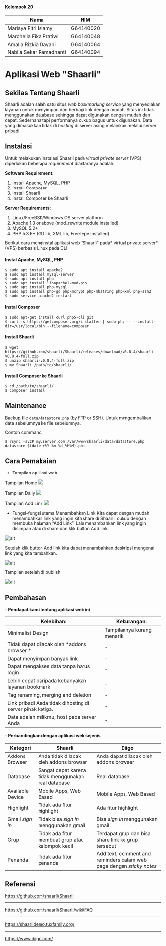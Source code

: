 #### Kelompok 20 

| Nama | NIM |
|--------|--------|
| Marisya Fitri Islamy  |   G64140020     |
| Marchelia Fika Pratiwi  |   G64140048     |
| Amalia Rizkia Dayani  |   G64140064    |
|Nabila Sekar Ramadhanti   |   G64140094     |

# Aplikasi Web "Shaarli"

## Sekilas Tentang Shaarli
Shaarli adalah salah satu situs *web bookmarking service* yang menyediakan layanan untuk menyimpan dan berbagi link dengan mudah. Situs ini tidak menggunakan database sehingga dapat digunakan dengan mudah dan cepat. Sederhana tapi performanya cukup bagus untuk digunakan. Data yang dimasukkan tidak di *hosting* di server asing melainkan melalui server pribadi.


## Instalasi
Untuk melakukan instalasi Shaarli pada *virtual private server* (VPS) diperlukan beberapa *requirement* diantaranya adalah:

**Software Requirement:**
1. Install Apache, MySQL, PHP
1.  Install Composer
1.  Install Shaarli
1. Install Composer ke Shaarli

**Server Requirements:**
1. Linux/FreeBSD/Windows OS server platform
1. Apache 1.3 or above (mod_rewrite module installed)
1. MySQL 5.2+
1. PHP 5.3.6+ (GD lib, XML lib, FreeType installed)

Berikut cara menginstal aplikasi web “Shaarli” pada* virtual private server* (VPS) berbasis Linux pada CLI:

#### Instal Apache, MySQL, PHP

```
$ sudo apt install apache2
$ sudo apt install mysql-server
$ sudo apt install php
$ sudo apt install libapache2-mod-php
$ sudo apt install php-mysql
$ sudo apt install php-gd php-mcrypt php-mbstring php-xml php-ssh2
$ sudo service apache2 restart
```

#### Instal Composer
```
$ sudo apt-get install curl php5-cli git
$ curl -s https://getcomposer.org/installer | sudo php -- --install-dir=/usr/local/bin --filename=composer
```


#### Install Shaarli

```
$ wget https://github.com/shaarli/Shaarli/releases/download/v0.8.4/shaarli-v0.8.4-full.zip
$ unzip shaarli-v0.8.4-full.zip
$ mv Shaarli /path/to/shaarli/
```

#### Install Composer ke Shaarli
```
$ cd /path/to/shaarli/
$ composer install
```




##  Maintenance

Backup file `data/datastore.php` (by FTP or SSH). Untuk mengembalikan data sebelumnya ke file sebelumnya.

Contoh command:
```
$ rsync -avzP my.server.com:/var/www/shaarli/data/datastore.php datastore-$(date +%Y-%m-%d_%H%M).php
```





## Cara Pemakaian

- Tampilan aplikasi web

Tampilan Home
![](http://tinypic.com/r/2lbe1wn/9)

Tampilan Daily
![](http://tinypic.com/r/2rh4lj7/9)

Tampilan Add Link
![](http://tinypic.com/r/i6w2hk/9)

- Fungsi-fungsi utama
Menambahkan Link
Kita dapat dengan mudah menambahkan link yang ingin kita share di Shaarli, cukup dengan membuka halaman “Add Link”.  Lalu menambahkan link yang ingin disimpan atau di share dan klik button Add link.

![alt](http://tinypic.com/r/w83top/9)

Setelah klik button Add link kita dapat menambahkan deskripsi mengenai link yang kita tambahkan.

![alt](http://tinypic.com/r/jq3o7q/9)

Tampilan setelah di publish

![alt](http://tinypic.com/r/n6oygp/9)


## Pembahasan

**- Pendapat kami tentang aplikasi web ini**
  
| Kelebihan:  | Kekurangan: |
|--------|--------|
|    Minimalist Design    |Tampilannya kurang menarik        |
|  Tidak dapat dilacak oleh *addons browser *  |  -  | 
|    Dapat menyimpan banyak link   |  -|
|     Dapat mengakses data tanpa harus login    |    -    |
|Lebih cepat daripada kebanyakan layanan bookmark|-|
|Tag renaming, merging and deletion|-|
|Link pribadi Anda tidak dihosting di server pihak ketiga.|-|
|Data adalah milikmu, host pada server Anda|-|


**- Perbandingkan dengan aplikasi web  sejenis**

| Kategori|Shaarli | Diigo |
|--------|--------|--------|
|Addons Browser|Anda tidak dilacak oleh addons browser|Anda dapat dilacak oleh addons browser|
|Database| Sangat cepat karena tidak menggunakan real database|Real database|
|Available Device|Mobile Apps, Web Based|Mobile Apps, Web Based|
|Highlight| Tidak ada fitur highlight | Ada fitur highlight|
|Gmail *sign in*| Tidak bisa *sign in* menggunakan gmail| Bisa *sign in* menggunakan gmail|
|Grup|Tidak ada fitur membuat grup atau kelompok kecil| Terdapat grup dan bisa share link ke grup tersebut
|Penanda|Tidak ada fitur penanda | Add text, comment and reminders dalam web page dengan *sticky notes* 



## Referensi

https://github.com/shaarli/Shaarli
_ _ _
https://github.com/shaarli/Shaarli/wiki/FAQ
_ _ _
https://shaarlidemo.tuxfamily.org/
_ _ _
https://www.diigo.com/

